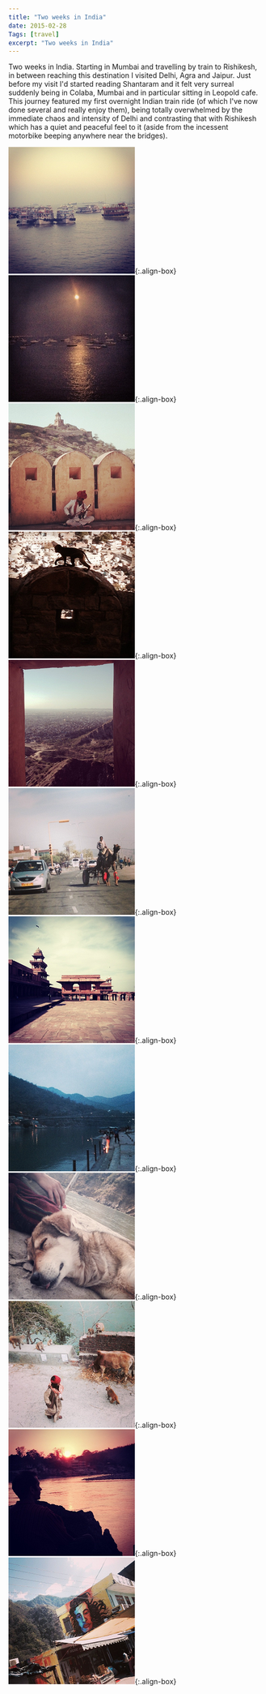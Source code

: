 ```yaml
---
title: "Two weeks in India"
date: 2015-02-28
Tags: [travel]
excerpt: "Two weeks in India"
---
```


Two weeks in India. Starting in Mumbai and travelling by train to Rishikesh, in between reaching this destination I visited Delhi, Agra and Jaipur. Just before my visit I'd started reading Shantaram and it felt very surreal suddenly being in Colaba, Mumbai and in particular sitting in Leopold cafe. This journey featured my first overnight Indian train ride (of which I've now done several and really enjoy them), being totally overwhelmed by the immediate chaos and intensity of Delhi and contrasting that with Rishikesh which has a quiet and peaceful feel to it (aside from the incessent motorbike beeping anywhere near the bridges).  

![India2015p01](/images/photograph/India2015p01.png "India2015p01"){:.align-box}
![India2015p02](/images/photograph/India2015p02.png "India2015p02"){:.align-box}
![India2015p03](/images/photograph/India2015p03.png "India2015p03"){:.align-box}
![India2015p04](/images/photograph/India2015p04.png "India2015p04"){:.align-box}
![India2015p05](/images/photograph/India2015p05.png "India2015p05"){:.align-box}
![India2015p06](/images/photograph/India2015p06.png "India2015p06"){:.align-box}
![India2015p07](/images/photograph/India2015p07.png "India2015p07"){:.align-box}
![India2015p08](/images/photograph/India2015p08.png "India2015p08"){:.align-box}
![India2015p09](/images/photograph/India2015p09.png "India2015p09"){:.align-box}
![India2015p10](/images/photograph/India2015p10.png "India2015p10"){:.align-box}
![India2015p11](/images/photograph/India2015p11.png "India2015p11"){:.align-box}
![India2015p12](/images/photograph/India2015p12.png "India2015p12"){:.align-box}
